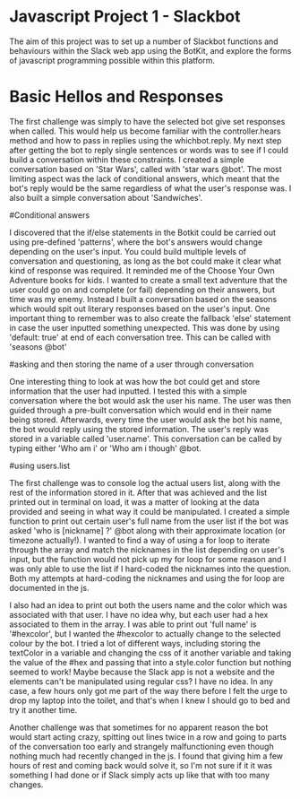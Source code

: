 # Javascript Project 1 - Slackbot

The aim of this project was to set up a number of Slackbot functions and behaviours within the Slack web app using the BotKit, and explore the forms of javascript programming possible within this platform.

# Basic Hellos and Responses

The first challenge was simply to have the selected bot give set responses when called. This would help us become familiar with the controller.hears method and how to pass in replies using the whichbot.reply. My next step after getting the bot to reply single sentences or words was to see if I could build a conversation within these constraints. I created a simple conversation based on 'Star Wars', called with 'star wars @bot'. The most limiting aspect was the lack of conditional answers, which meant that the bot's reply would be the same regardless of what the user's response was. I also built a simple conversation about 'Sandwiches'.

#Conditional answers

I discovered that the if/else statements in the Botkit could be carried out using pre-defined 'patterns', where the bot's answers would change depending on the user's input. You could build multiple levels of conversation and questioning, as long as the bot could make it clear what kind of response was required. It reminded me of the Choose Your Own Adventure books for kids. I wanted to create a small text adventure that the user could go on and complete (or fail) depending on their answers, but time was my enemy. Instead I built a conversation based on the seasons which would spit out literary responses based on the user's input. One important thing to remember was to also create the fallback 'else' statement in case the user inputted something unexpected. This was done by using 'default: true' at end of each conversation tree. This can be called with 'seasons @bot'

#asking and then storing the name of a user through conversation

One interesting thing to look at was how the bot could get and store information that the user had inputted. I tested this with a simple conversation where the bot would ask the user his name. The user was then guided through a pre-built conversation which would end in their name being stored. Afterwards, every time the user would ask the bot his name, the bot would reply using the stored information. The user's reply was stored in a variable called 'user.name'. This conversation can be called by typing either 'Who am i' or 'Who am i though' @bot.

#using users.list

The first challenge was to console log the actual users list, along with the rest of the information stored in it. After that was achieved and the list printed out in terminal on load, it was a matter of looking at the data provided and seeing in what way it could be manipulated. I created a simple function to print out certain user's full name from the user list if the bot was asked 'who is [nickname] ?' @bot along with their approximate location (or timezone actually!). I wanted to find a way of using a for loop to iterate through the array and match the nicknames in the list depending on user's input, but the function would not pick up my for loop for some reason and I was only able to use the list if I hard-coded the nicknames into the question. Both my attempts at hard-coding the nicknames and using the for loop are documented in the js.

I also had an idea to print out both the users name and the color which was associated with that user. I have no idea why, but each user had a hex associated to them in the array. I was able to print out 'full name' is '#hexcolor', but I wanted the #hexcolor to actually change to the selected colour by the bot. I tried a lot of different ways, including storing the textColor in a variable and changing the css of it another variable and taking the value of the #hex and passing that into a style.color function but nothing seemed to work! Maybe because the Slack app is not a website and the elements can't be manipulated using regular css? I have no idea. In any case, a few hours only got me part of the way there before I felt the urge to drop my laptop into the toilet, and that's when I knew I should go to bed and try it another time.

Another challenge was that sometimes for no apparent reason the bot would start acting crazy, spitting out lines twice in a row and going to parts of the conversation too early and strangely malfunctioning even though nothing much had recently changed in the js. I found that giving him a few hours of rest and coming back would solve it, so I'm not sure if it it was something I had done or if Slack simply acts up like that with too many changes.

